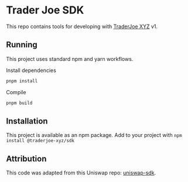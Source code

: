 # Trader Joe SDK

This repo contains tools for developing with [TraderJoe XYZ](https://www.traderjoexyz.com) v1.

## Running

This project uses standard npm and yarn workflows.

Install dependencies

```sh
pnpm install
```

Compile

```sh
pnpm build
```

## Installation

This project is available as an npm package. Add to your project with `npm install @traderjoe-xyz/sdk`

## Attribution

This code was adapted from this Uniswap repo: [uniswap-sdk](https://github.com/Uniswap/sdk).
